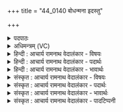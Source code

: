 +++
title = "44_0140 बोधन्मना इदस्तु"

+++
<details><summary>पदपाठः</summary>

बो꣡ध꣢꣯न्मनाः। बो꣡ध꣢꣯त्। म꣣नाः। इ꣢त्। अ꣣स्तु। नः। वृत्रहा꣢। वृ꣣त्र। हा꣢। भू꣡र्या꣢꣯सुतिः। भू꣡रि꣢꣯। आ꣣सुतिः। शृणो꣡तु꣢। श꣣क्रः꣢। आ꣣शि꣡ष꣢म्। आ꣣। शि꣡ष꣢꣯म्। १४०।
</details>

<details><summary>अधिमन्त्रम् (VC)</summary>

- इन्द्रः
- श्रुतकक्षः आङ्गिरसः
- गायत्री
- षड्जः
- ऐन्द्रं काण्डम्
</details>

<details><summary>हिन्दी : आचार्य रामनाथ वेदालंकार - विषयः</summary>

अगले मन्त्र में यह कहा है कि परमेश्वर हमारी प्रार्थना को सुने।
</details>

<details><summary>हिन्दी : आचार्य रामनाथ वेदालंकार - पदार्थः</summary>

पदार्थान्वय -  (वृत्रहा) पापों का विनाशक (भूर्यासुतिः) बहुत रसमय इन्द्र परमेश्वर (नः) हमारे लिए (बोधन्मनाः) मन को प्रबुद्ध करनेवाला (इत्) ही (अस्तु) होवे। वह (शक्रः) शक्तिशाली परमेश्वर (आशिषम्) हमारी महत्त्वाकांक्षा को (शृणोतु) सुने, पूर्ण करे ॥६॥ इस मन्त्र में ‘वृत्रहा’ और ‘शक्रः’ शब्द क्योंकि इन्द्र अर्थ में प्रसिद्धि पा चुके हैं, अतः पुनरुक्तवदाभास अलङ्कार है। यौगिक अर्थ लेने पर पुनरुक्ति का परिहार हो जाता है। ‘शृणोतु’ में श्रु धातु की पूर्ण करने अर्थ में लक्षणा है ॥६॥
</details>

<details><summary>हिन्दी : आचार्य रामनाथ वेदालंकार - भावार्थः</summary>

भावार्थ -  जो परमात्मा दोषों का हन्ता, अधर्मों का पराजेता, पापों का विनाशक, आनन्दरस का सागर और सर्वशक्तिमान् है, वह हमारे मन को प्रबुद्ध करके हमारी दीर्घायुष्य, समृद्धि, विजय, मोक्ष आदि की महत्त्वाकांक्षाओं को पूर्ण करे ॥६॥
</details>

<details><summary>संस्कृत : आचार्य रामनाथ वेदालंकार - विषयः</summary>

परमेश्वरोऽस्माकं प्रार्थनां शृणुयादित्याह।
</details>

<details><summary>संस्कृत : आचार्य रामनाथ वेदालंकार - पदार्थः</summary>

पदार्थान्वय -  (वृत्रहा) पाप्मनां हन्ता। पाप्मा वै वृत्रः। श० ११।१।५।७। (भूर्यासुतिः२) बहुरसः रसो वै सः। तै० उ० २।७। आसूयन्ते निश्च्योत्यन्ते इति आसुतयः रसाः, षुञ् अभिषवे। इन्द्रः परमेश्वरः (नः) अस्मभ्यम् (बोधन्मनाः३) बोधत् प्रबुध्यत् मनो यस्मात् सः, मनसः प्रबोधदायक इत्यर्थः। (इत्) एव (अस्तु) भवतु। सः (शक्रः) शक्तिमान् परमेश्वरः। शक्लृ शक्तौ, स्फायितञ्चिवञ्चिशकि०। उ० २।१३ इति रक् प्रत्ययः। (आशिषम्) अस्माकं महत्त्वाकाङ्क्षाम् (शृणोतु) आकर्णयतु, पूरयतु ॥६॥ अत्र वृत्रहा, शक्रः इत्यनयोरिन्द्रार्थे प्रसिद्धत्वात् पुनरुक्तवदाभासोऽलङ्कारः, यौगिकार्थग्रहणेन च पुनरुक्तेः परिहारः। शृणोतु इत्यस्य च पूरणे लक्षणा ॥६॥
</details>

<details><summary>संस्कृत : आचार्य रामनाथ वेदालंकार - भावार्थः</summary>

भावार्थ -  यः परमात्मा दोषाणां हन्ता, अधर्माणां निरस्ता, पापानां विनाशकः, आनन्दरसस्य सागरः, सर्वशक्तिमाँश्च विद्यते सोऽस्माकं मनः प्रबोध्य दीर्घायुष्य-समृद्धि-विजय-मोक्षादीनां महत्त्वाकांक्षाः पूरयेत्।
</details>

<details><summary>संस्कृत : आचार्य रामनाथ वेदालंकार - पादटिप्पनी</summary>

टिप्पनी -   १. ऋ० ८।९३।१८, ऋषिः सुकक्षः। बोधिन्मना इति पाठः। २. भूरि आसुतिर्यस्य स भूर्यासुतिः बहुरस इत्यर्थः—इति वि०। भूर्यासुतिः बह्वन्नसोमपान इत्यर्थः—इति भ०। बहुषु देवेषु इन्द्रार्थं सोमा आसूयन्ते अभिषूयन्ते इति तादृशः, यद्वा बहूनि सोमादिहवींषि इन्द्रार्थम् आसूयन्ते हूयन्त इति तादृशः—इति सा०। ३. बुध्यति मनो यस्य बोधन्मनाः—इति वि०। बुध्यमानचित्तः स्तोमावधारणपरचित्तः—इति भ०। बुध अवगमने, औणादिकोऽत् प्रत्ययः। यस्य मनः स्तोतॄणामभिमतं बुध्यते जानातीति तथोक्तः—इति सा०।
</details>